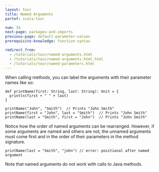 ```yaml
---
layout: tour
title: Named Arguments
partof: scala-tour

num: 34
next-page: packages-and-imports
previous-page: default-parameter-values
prerequisite-knowledge: function-syntax

redirect_from:
  - /tutorials/tour/named-arguments.html
  - /tutorials/tour/named-arguments.html.html
  - /tutorials/tour/named-parameters.html
---
```


When calling methods, you can label the arguments with their parameter names like so:

```tut
def printName(first: String, last: String): Unit = {
  println(first + " " + last)
}

printName("John", "Smith")  // Prints "John Smith"
printName(first = "John", last = "Smith")  // Prints "John Smith"
printName(last = "Smith", first = "John")  // Prints "John Smith"
```
Notice how the order of named arguments can be rearranged. However, if some arguments are named and others are not, the unnamed arguments must come first and in the order of their parameters in the method signature.

```tut:fail
printName(last = "Smith", "john") // error: positional after named argument
```

Note that named arguments do not work with calls to Java methods.
